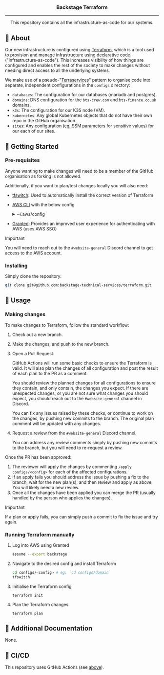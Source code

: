 <div align="center">

### Backstage Terraform

---

This repository contains all the infrastructure-as-code for our systems.

</div>

## 🧐 About

Our new infrastructure is configured using [Terraform][terraform], which is a tool used to provision and manage
infrastructure using declarative code ("infrastructure-as-code"). This increases visibility of how things are configured
and enables the rest of the society to make changes without needing direct access to all the underlying systems.

We make use of a pseudo-"[Terraservices][terraservices]" pattern to organise code into separate, independent
configurations in the `configs` directory:

- `databases`: The configuration for our databases (mariadb and postgres).
- `domains`: DNS configuration for the `bts-crew.com` and `bts-finance.co.uk` domains.
- `k3s`: The configuration for our K3S node (VM).
- `kubernetes`: Any global Kubernetes objects that do not have their own repo in the GitHub organisation.
- `sites`: Any configuration (eg, SSM parameters for sensitive values) for our each of our sites.

[terraform]: https://www.terraform.io/
[terraservices]: https://www.hashicorp.com/resources/evolving-infrastructure-terraform-opencredo

## 🏁 Getting Started

### Pre-requisites

Anyone wanting to make changes will need to be a member of the GitHub organisation as forking is not allowed.

Additionally, if you want to plan/test changes locally you will also need:

- [tfswitch][tfswitch]: Used to automatically install the correct version of Terraform
- [AWS CLI][aws-cli] with the below config
  <details>
  <summary>~/.aws/config</summary>

  ```
  [profile backstage]
  sso_start_url = https://bnjns.awsapps.com/start
  sso_region = eu-west-1
  sso_registration_scopes = sso:account:access
  sso_account_id = 685624812686
  sso_role_name = BackstageDev
  region = eu-west-1
  ```
  </details>
- [Granted][granted]: Provides an improved user experience for authenticating with AWS (uses AWS SSO)

> [!IMPORTANT]  
> You will need to reach out to the `#website-general` Discord channel to get access to the AWS account.

[tfswitch]: https://tfswitch.warrensbox.com/Install/
[aws-cli]: https://docs.aws.amazon.com/cli/latest/userguide/getting-started-install.html
[granted]: https://docs.commonfate.io/granted/getting-started

### Installing

Simply clone the repository:

```sh
git clone git@github.com:backstage-technical-services/terraform.git
```

## 🎈 Usage

### Making changes

To make changes to Terraform, follow the standard workflow:

1. Check out a new branch.
2. Make the changes, and push to the new branch.
3. Open a Pull Request.

   GitHub Actions will run some basic checks to ensure the Terraform is valid. It will also plan the changes of all
   configuration and post the result of each plan to the PR as a comment.

   You should review the planned changes for all configurations to ensure they contain, and only contain, the changes
   you expect. If there are unexpected changes, or you are not sure what changes you should expect, you should reach out
   to the `#website-general` channel in Discord.

   You can fix any issues raised by these checks, or continue to work on the changes, by pushing new commits to the
   branch. The original plan comment will be updated with any changes.
4. Request a review from the `#website-general` Discord channel.

   You can address any review comments simply by pushing new commits to the branch, but you will need to re-request a
   review.

Once the PR has been approved:

1. The reviewer will apply the changes by commenting `/apply configs/<config>` for each of the affected configurations.
2. If an apply fails you should address the issue by pushing a fix to the branch, wait for the new plan(s), and then
   review and apply as above. You will likely need a new review.
3. Once all the changes have been applied you can merge the PR (usually handled by the person who applies the changes).

> [!IMPORTANT]
> If a plan or apply fails, you can simply push a commit to fix the issue and try again.

### Running Terraform manually

1. Log into AWS using Granted

   ```sh
   assume --export backstage
   ```

2. Navigate to the desired config and install Terraform

   ```sh
   cd configs/<config> # eg, `cd configs/domain`
   tfswitch
   ```

3. Initialise the Terraform config

   ```shell
   terraform init
   ```

4. Plan the Terraform changes

   ```shell
   terraform plan
   ```

## 📝 Additional Documentation

None.

## 🚀 CI/CD

This repository uses GitHub Actions (see [above](#making-changes)).
